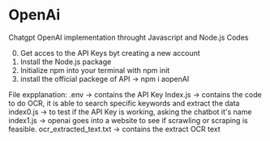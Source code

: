 # OpenAi
Chatgpt OpenAI implementation throught Javascript and Node.js Codes

0. Get acces to the API Keys byt creating a new account
1. Install the Node.js package
2. Initialize npm into your terminal with npm init
3. install the official packege of API -> npm i aopenAI

File expplanation:
.env -> contains the API Key
Index.js -> contains the code to do OCR, it is able to search specific keywords and extract the data
index0.js -> to test if the API Key is working, asking the chatbot it's name
index1.js -> openai goes into a website to see if scrawling or scraping is feasible.
ocr_extracted_text.txt -> contains the extract OCR text
